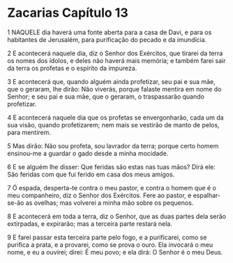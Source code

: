 # Zacarias Capítulo 13

1	NAQUELE dia haverá uma fonte aberta para a casa de Davi, e para os habitantes de Jerusalém, para purificação do pecado e da imundícia.

2	E acontecerá naquele dia, diz o Senhor dos Exércitos, que tirarei da terra os nomes dos ídolos, e deles não haverá mais memória; e também farei sair da terra os profetas e o espírito da impureza.

3	E acontecerá que, quando alguém ainda profetizar, seu pai e sua mãe, que o geraram, lhe dirão: Não viverás, porque falaste mentira em nome do Senhor; e seu pai e sua mãe, que o geraram, o traspassarão quando profetizar.

4	E acontecerá naquele dia que os profetas se envergonharão, cada um da sua visão, quando profetizarem; nem mais se vestirão de manto de pelos, para mentirem.

5	Mas dirão: Não sou profeta, sou lavrador da terra; porque certo homem ensinou-me a guardar o gado desde a minha mocidade.

6	E se alguém lhe disser: Que feridas são estas nas tuas mãos? Dirá ele: São feridas com que fui ferido em casa dos meus amigos.

7	Ó espada, desperta-te contra o meu pastor, e contra o homem que é o meu companheiro, diz o Senhor dos Exércitos. Fere ao pastor, e espalhar-se-ão as ovelhas; mas volverei a minha mão sobre os pequenos.

8	E acontecerá em toda a terra, diz o Senhor, que as duas partes dela serão extirpadas, e expirarão; mas a terceira parte restará nela.

9	E farei passar esta terceira parte pelo fogo, e a purificarei, como se purifica a prata, e a provarei, como se prova o ouro. Ela invocará o meu nome, e eu a ouvirei; direi: É meu povo; e ela dirá: O Senhor é o meu Deus.

